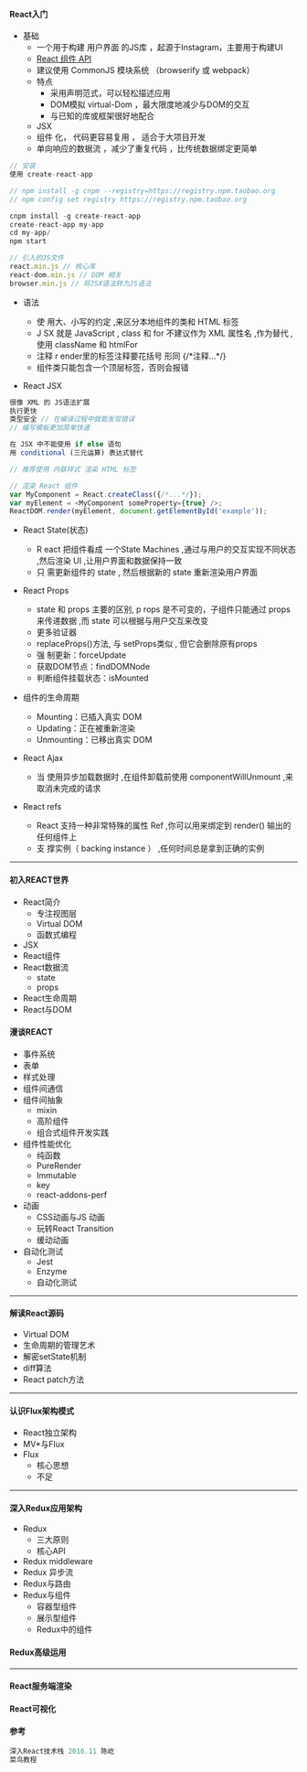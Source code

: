 #### R**eact入门**

* 基础
  * 一个用于构建 用户界面 的JS库 ，起源于Instagram，主要用于构建UI
  * [React 组件 API](http://www.runoob.com/react/react-component-api.html)
  * 建议使用 CommonJS 模块系统 （browserify 或 webpack）
  * 特点
    * 采用声明范式，可以轻松描述应用
    * DOM模拟 virtual-Dom ，最大限度地减少与DOM的交互
    * 与已知的库或框架很好地配合
  * JSX
  * 组件
    化， 代码更容易复用
    ， 适合于大项目开发
  * 单向响应的数据流
    ，减少了重复代码
    ，比传统数据绑定更简单

```js
// 安装
使用 create-react-app

// npm install -g cnpm --registry=https://registry.npm.taobao.org
// npm config set registry https://registry.npm.taobao.org

cnpm install -g create-react-app
create-react-app my-app
cd my-app/
npm start

// 引入的JS文件
react.min.js // 核心库
react-dom.min.js // DOM 相关
browser.min.js // 将JSX语法转为JS语法
```

* 语法

  * 使
    用大、小写的约定
    ,来区分本地组件的类和 HTML 标签
  * J
    SX 就是 JavaScript
    , class 和 for 不建议作为 XML 属性名 
    ,作为替代
    , 使用 className 和 htmlFor
  * 注释 r
    ender里的标签注释要花括号
     形同 {/\*注释...\*/}
  * 组件类只能包含一个顶层标签，否则会报错

* React JSX

```js
很像 XML 的 JS语法扩展
执行更快 
类型安全 // 在编译过程中就能发现错误
// 编写模板更加简单快速

在 JSX 中不能使用 if else 语句
用 conditional (三元运算) 表达式替代

// 推荐使用 内联样式 渲染 HTML 标签

// 渲染 React 组件
var MyComponent = React.createClass({/*...*/});
var myElement = <MyComponent someProperty={true} />;
ReactDOM.render(myElement, document.getElementById('example'));
```

* React State\(状态\)

  * R
    eact 把组件看成
    一个State Machines
    ,通过与用户的交互实现不同状态
    ,然后渲染 UI
    ,让用户界面和数据保持一致
  * 只
    需更新组件的 state
    , 然后根据新的 state 重新渲染用户界面

* React Props

  * state 和 props 主要的区别, p
    rops 是不可变的，子组件只能通过 props 来传递数据
    ,而 state 可以根据与用户交互来改变
  * 更多验证器
  * replaceProps\(\)方法, 与
    setProps类似
    , 但它会删除原有props
  * 强
    制更新：forceUpdate
  * 获取DOM节点：findDOMNode
  * 判断组件挂载状态：isMounted

* 组件的生命周期

  * Mounting：已插入真实 DOM
  * Updating：正在被重新渲染
  * Unmounting：已移出真实 DOM

* React Ajax

  * 当
    使用异步加载数据时
    ,在组件卸载前使用 componentWillUnmount 
    ,来取消未完成的请求

* React refs

  * React 支持一种非常特殊的属性 Ref ,你可以用来绑定到 render\(\) 输出的任何组件上
  * 支
    撑实例（ backing instance ）
    ,任何时间总是拿到正确的实例

---

#### 初入REACT世界

* React简介
  * 专注视图层
  * Virtual DOM
  * 函数式编程
* JSX
* React组件
* React数据流
  * state
  * props
* React生命周期
* React与DOM

#### 漫谈REACT

* 事件系统
* 表单
* 样式处理
* 组件间通信
* 组件间抽象
  * mixin
  * 高阶组件
  * 组合式组件开发实践
* 组件性能优化
  * 纯函数
  * PureRender
  * Immutable
  * key
  * react-addons-perf
* 动画
  * CSS动画与JS 动画
  * 玩转React Transition
  * 缓动动画
* 自动化测试
  * Jest
  * Enzyme
  * 自动化测试

---

#### 解读React源码

* Virtual DOM
* 生命周期的管理艺术
* 解密setState机制
* diff算法
* React patch方法

---

#### 认识Flux架构模式

* React独立架构
* MV\*与Flux
* Flux
  * 核心思想
  * 不足

---

#### 深入Redux应用架构

* Redux
  * 三大原则
  * 核心API
* Redux middleware
* Redux 异步流
* Redux与路由
* Redux与组件
  * 容器型组件
  * 展示型组件
  * Redux中的组件

#### Redux高级运用

---

#### React服务端渲染

#### React可视化

#### 参考

```js
深入React技术栈 2016.11 陈屹
菜鸟教程
```



